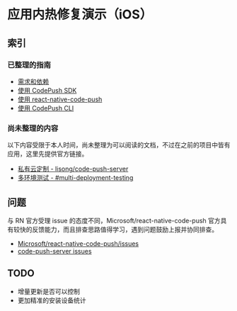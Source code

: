 # 应用内热修复演示（iOS）

## 索引

### 已整理的指南

- [需求和依赖](./docs/dependency.md)
- [使用 CodePush SDK](./docs/usage-sdk.md)
- [使用 react-native-code-push](./docs/usage-js.md)
- [使用 CodePush CLI](./docs/usage-cli.md)

### 尚未整理的内容

以下内容受限于本人时间，尚未整理为可以阅读的文档，不过在之前的项目中皆有应用，这里先提供官方链接。

- [私有云定制 - lisong/code-push-server](https://github.com/lisong/code-push-server)
- [多环境测试 - #multi-deployment-testing](https://github.com/Microsoft/react-native-code-push#multi-deployment-testing)

## 问题

与 RN 官方受理 issue 的态度不同，Microsoft/react-native-code-push 官方具有较快的反馈能力，而且排查思路值得学习，遇到问题鼓励上报并协同排查。

- [Microsoft/react-native-code-push/issues](https://github.com/Microsoft/react-native-code-push/issues)
- [code-push-server issues](https://github.com/lisong/code-push-server/issues)

## TODO

- 增量更新是否可以控制
- 更加精准的安装设备统计